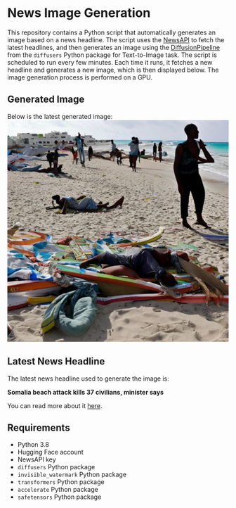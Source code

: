 # News Image Generation
This repository contains a Python script that automatically generates an image based on a news headline. The script uses the [NewsAPI](https://newsapi.org/) to fetch the latest headlines, and then generates an image using the [DiffusionPipeline](https://github.com/huggingface/diffusers) from the `diffusers` Python package for Text-to-Image task.
The script is scheduled to run every few minutes. Each time it runs, it fetches a new headline and generates a new image, which is then displayed below. The image generation process is performed on a GPU.

## Generated Image
Below is the latest generated image:
![Generated Image](image.png)

## Latest News Headline
The latest news headline used to generate the image is:

**Somalia beach attack kills 37 civilians, minister says**

You can read more about it [here](https://news.google.com/rss/articles/CBMirAFBVV95cUxQSUY1cVNqMlZTSUxXWWstVFZ6bm9nRnFVUlIwY3NidXpTUGR4OHU3eGxwVUN4YXVvRTNTQWFQUnJhNGR0dlA2dm8yOUFzRzVBVWIyc1k1U3FtYVlSb0ZWYm1DYWJBMVd6OHlYUi1kQlpPZV9fWUZrT2p2Q1dTMkxpUEc2dVQ1WVdTejMtdG9NOGwtV29sME5IQVI2dVVlOUFhM1FHNnQ5R0hLaV9B?oc=5).

## Requirements
- Python 3.8
- Hugging Face account
- NewsAPI key
- `diffusers` Python package
- `invisible_watermark` Python package
- `transformers` Python package
- `accelerate` Python package
- `safetensors` Python package
